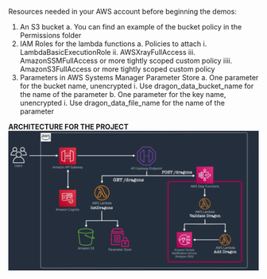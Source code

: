 Resources needed in your AWS account before beginning the demos:

1. An S3 bucket
    a. You can find an example of the bucket policy in the Permissions folder
2. IAM Roles for the lambda functions
    a. Policies to attach
        i. LambdaBasicExecutionRole
        ii. AWSXrayFullAccess
        iii. AmazonSSMFullAccess or more tightly scoped custom policy
        iiii. AmazonS3FullAccess or more tightly scoped custom policy
3. Parameters in AWS Systems Manager Parameter Store
    a. One parameter for the bucket name, unencrypted
        i. Use dragon_data_bucket_name for the name of the parameter
    b. One parameter for the key name, unencrypted
        i. Use dragon_data_file_name for the name of the parameter

**ARCHITECTURE FOR THE PROJECT**
![Project Architecture](https://github.com/lolawin3/dragon-sighting-serverless-app/blob/main/Architecture.png)
